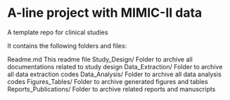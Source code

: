 A-line project with MIMIC-II data
=======================

A template repo for clinical studies

It contains the following folders and files:

Readme.md				This readme file
Study_Design/			Folder to archive all documentations related to study design
Data_Extraction/		Folder to archive all data extraction codes
Data_Analysis/			Folder to archive all data analysis codes
Figures_Tables/			Folder to archive generated figures and tables
Reports_Publications/	Folder to archive related reports and manuscripts
